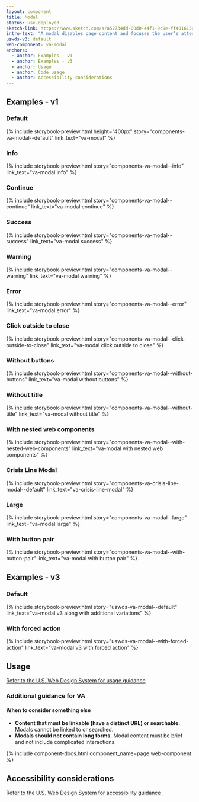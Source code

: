 ```yaml
---
layout: component
title: Modal
status: use-deployed
sketch-link: https://www.sketch.com/s/a52734dd-00d0-44f1-9c9e-ff4016130e5c/p/D10C68C1-35D7-4AB9-A020-BD7052EEDD1B/canvas
intro-text: "A modal disables page content and focuses the user’s attention on a single task or message."
uswds-v3: default
web-component: va-modal
anchors:
  - anchor: Examples - v1
  - anchor: Examples - v3
  - anchor: Usage
  - anchor: Code usage
  - anchor: Accessibility considerations
---
```


## Examples - v1

### Default

{% include storybook-preview.html height="400px" story="components-va-modal--default" link_text="va-modal" %}

### Info

{% include storybook-preview.html story="components-va-modal--info" link_text="va-modal info" %}

### Continue

{% include storybook-preview.html story="components-va-modal--continue" link_text="va-modal continue" %}

### Success

{% include storybook-preview.html story="components-va-modal--success" link_text="va-modal success" %}

### Warning

{% include storybook-preview.html story="components-va-modal--warning" link_text="va-modal warning" %}

### Error

{% include storybook-preview.html story="components-va-modal--error" link_text="va-modal error" %}

### Click outside to close

{% include storybook-preview.html story="components-va-modal--click-outside-to-close" link_text="va-modal click outside to close" %}

### Without buttons

{% include storybook-preview.html story="components-va-modal--without-buttons" link_text="va-modal without buttons" %}

### Without title

{% include storybook-preview.html story="components-va-modal--without-title" link_text="va-modal without title" %}

### With nested web components

{% include storybook-preview.html story="components-va-modal--with-nested-web-components" link_text="va-modal with nested web components" %}

### Crisis Line Modal

{% include storybook-preview.html story="components-va-crisis-line-modal--default" link_text="va-crisis-line-modal" %}

### Large

{% include storybook-preview.html story="components-va-modal--large" link_text="va-modal large" %}

### With button pair

{% include storybook-preview.html story="components-va-modal--with-button-pair" link_text="va-modal with button pair" %}

## Examples - v3

### Default

{% include storybook-preview.html story="uswds-va-modal--default" link_text="va-modal v3 along with additional variations" %}

### With forced action

{% include storybook-preview.html story="uswds-va-modal--with-forced-action" link_text="va-modal v3 with forced action" %}

## Usage

<a class="vads-c-action-link--blue" href="https://designsystem.digital.gov/components/modal/">Refer to the U.S. Web Design System for usage guidance</a>

### Additional guidance for VA

#### When to consider something else

* **Content that must be linkable (have a distinct URL) or searchable.** Modals cannot be linked to or searched.
* **Modals should not contain long forms.** Modal content must be brief and not include complicated interactions.

{% include component-docs.html component_name=page.web-component %}

## Accessibility considerations

<a class="vads-c-action-link--blue" href="https://designsystem.digital.gov/components/modal/#accessibility-select">Refer to the U.S. Web Design System for accessibility guidance</a>